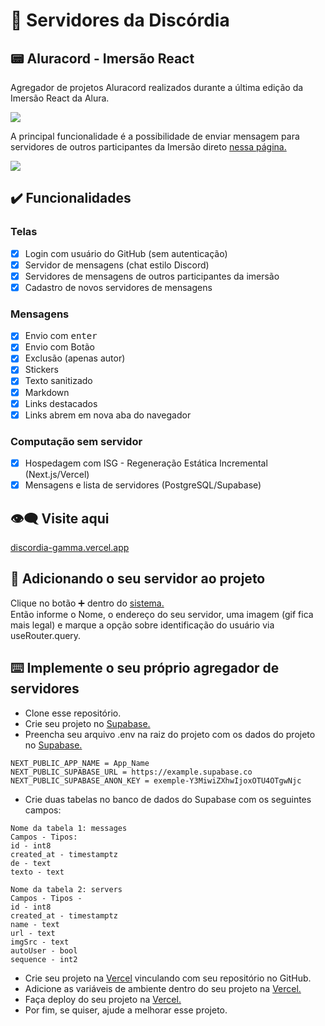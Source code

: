 # 📱 Servidores da Discórdia

## 📟 Aluracord - Imersão React

Agregador de projetos Aluracord realizados durante a última edição da Imersão React da Alura.

[<img src='https://discordia-gamma.vercel.app/login-screen.png'/>](https://discordia-gamma.vercel.app/)  

A principal funcionalidade é a possibilidade de enviar mensagem para servidores de outros participantes da Imersão direto [nessa página.](https://discordia-gamma.vercel.app/)  

[<img src='https://discordia-gamma.vercel.app/main-screen.png'/>](https://discordia-gamma.vercel.app/)  

## ✔️ Funcionalidades

### Telas
- [x] Login com usuário do GitHub (sem autenticação)
- [x] Servidor de mensagens (chat estilo Discord)
- [x] Servidores de mensagens de outros participantes da imersão
- [x] Cadastro de novos servidores de mensagens

### Mensagens
- [x] Envio com <kbd>enter</kbd>
- [x] Envio com Botão
- [x] Exclusão (apenas autor)
- [x] Stickers
- [x] Texto sanitizado
- [x] Markdown
- [x] Links destacados
- [x] Links abrem em nova aba do navegador

### Computação sem servidor
- [x] Hospedagem com ISG - Regeneração Estática Incremental (Next.js/Vercel)
- [x] Mensagens e lista de servidores (PostgreSQL/Supabase)

## 👁️‍🗨️ Visite aqui
[discordia-gamma.vercel.app](https://discordia-gamma.vercel.app/)  

## 🤖 Adicionando o seu servidor ao projeto
Clique no botão ➕ dentro do [sistema.](https://discordia-gamma.vercel.app/)  
Então informe o Nome, o endereço do seu servidor, uma imagem (gif fica mais legal) e marque a opção sobre identificação do usuário via useRouter.query.  

## ⌨️ Implemente o seu próprio agregador de servidores

- Clone esse repositório.  
- Crie seu projeto no [Supabase.](https://supabase.com/)  
- Preencha seu arquivo .env na raiz do projeto com os dados do projeto no [Supabase.](https://supabase.com/)  

```
NEXT_PUBLIC_APP_NAME = App_Name
NEXT_PUBLIC_SUPABASE_URL = https://example.supabase.co
NEXT_PUBLIC_SUPABASE_ANON_KEY = exemple-Y3MiwiZXhwIjoxOTU4OTgwNjc
```

- Crie duas tabelas no banco de dados do Supabase com os seguintes campos:

```
Nome da tabela 1: messages
Campos - Tipos:
id - int8
created_at - timestamptz
de - text
texto - text
```

```
Nome da tabela 2: servers
Campos - Tipos -
id - int8
created_at - timestamptz
name - text
url - text
imgSrc - text
autoUser - bool
sequence - int2
```

- Crie seu projeto na [Vercel](https://vercel.com/) vinculando com seu repositório no GitHub.  
- Adicione as variáveis de ambiente dentro do seu projeto na [Vercel.](https://vercel.com/)  
- Faça deploy do seu projeto na [Vercel.](https://vercel.com/)  
- Por fim, se quiser, ajude a melhorar esse projeto.  
